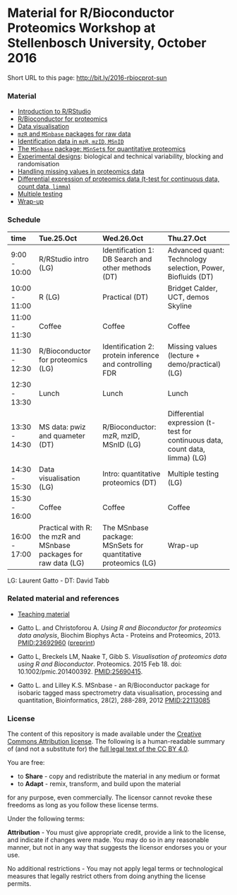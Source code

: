 # Material for R/Bioconductor Proteomics Workshop at Stellenbosch University, October 2016

Short URL to this page: http://bit.ly/2016-rbiocprot-sun

### Material

- [Introduction to R/RStudio](./R-intro/README.md)
- [R/Bioconductor for proteomics](./r4p/README.md)
- [Data visualisation](./vis/README.md)
- [`mzR` and `MSnbase` packages for raw data](./raw/README.md)
- [Identification data in `mzR`, `mzID`, `MSnID`](./ident/README.md)
- [The `MSnbase` package: `MSnSet`s for quantitative proteomics](./quant/README.md)
- [Experimental designs](./expdes/README.md): biological and technical
  variability, blocking and randomisation
- [Handling missing values in proteomics data](./missing/README.md)
- [Differential expression of proteomics data (t-test for continuous
  data, count data, `limma`)](./diffexp/README.md)
- [Multiple testing](./multtest/README.md)
- [Wrap-up](./wrapup.md)

### Schedule

|time          |Tue.25.Oct                                                  |Wed.26.Oct                                              |Thu.27.Oct                                                                                    |
|:-------------|:-----------------------------------------------------------|:-------------------------------------------------------|:---------------------------------------------------------------------------------------------|
|9:00 - 10:00  |R/RStudio intro (LG)                                        |Identification 1: DB Search and other methods (DT)      |Advanced quant: Technology selection, Power, Biofluids (DT)                                   |
|10:00 - 11:00 |R (LG)                                                      |Practical (DT)                                          |Bridget Calder, UCT, demos Skyline                                                            |
|11:00 - 11:30 |Coffee                                                      |Coffee                                                  |Coffee                                                                                        |
|11:30 - 12:30 |R/Bioconductor for proteomics (LG)                          |Identification 2: protein inference and controlling FDR |Missing values (lecture + demo/practical) (LG)                                                |
|12:30 - 13:30 |Lunch                                                       |Lunch                                                   |Lunch                                                                                         |
|13:30 - 14:30 |MS data: pwiz and quameter (DT)                             |R/Bioconductor: mzR, mzID, MSnID (LG)                   |Differential expression (t-test for continuous data, count data, limma) (LG)                  |
|14:30 - 15:30 |Data visualisation (LG)                                     |Intro: quantitative proteomics (DT)                     |Multiple testing (LG)                                                                         |
|15:30 - 16:00 |Coffee                                                      |Coffee                                                  |Coffee                                                                                        |
|16:00 - 17:00 |Practical with R: the mzR and MSnbase packages for raw data (LG) |The MSnbase package: MSnSets for quantitative proteomics (LG) |Wrap-up                                                                            |

LG: Laurent Gatto - DT: David Tabb

### Related material and references

* [Teaching material](http://lgatto.github.io/TeachingMaterial/)


* Gatto L. and Christoforou A. *Using R and Bioconductor for
  proteomics data analysis*, Biochim Biophys Acta - Proteins and
  Proteomics, 2013. [PMID:23692960](https://www.ncbi.nlm.nih.gov/pubmed/23692960)
  ([preprint](https://arxiv.org/abs/1305.6559))

* Gatto L, Breckels LM, Naake T, Gibb S. *Visualisation of proteomics
  data using R and Bioconductor*. Proteomics. 2015 Feb 18. doi:
  10.1002/pmic.201400392. [PMID:25690415](http://www.ncbi.nlm.nih.gov/pubmed/25690415).

* Gatto L. and Lilley K.S. MSnbase - an R/Bioconductor package for
  isobaric tagged mass spectrometry data visualisation, processing and
  quantitation, Bioinformatics, 28(2), 288-289, 2012
  [PMID:22113085](https://www.ncbi.nlm.nih.gov/pubmed/22113085)

### License

The content of this repository is made available under the 
[Creative Commons Attribution license](https://creativecommons.org/licenses/by/4.0/). 
The following is a human-readable summary of (and not a substitute for) the 
[full legal text of the CC BY 4.0](https://creativecommons.org/licenses/by/4.0/legalcode).

You are free:

* to **Share** - copy and redistribute the material in any medium or format
* to **Adapt** - remix, transform, and build upon the material

for any purpose, even commercially. The licensor cannot revoke these
freedoms as long as you follow these license terms.

Under the following terms:

**Attribution** - You must give appropriate credit, provide a link to
the license, and indicate if changes were made. You may do so in any
reasonable manner, but not in any way that suggests the licensor
endorses you or your use.
	
No additional restrictions - You may not apply legal terms or
technological measures that legally restrict others from doing
anything the license permits.


	
